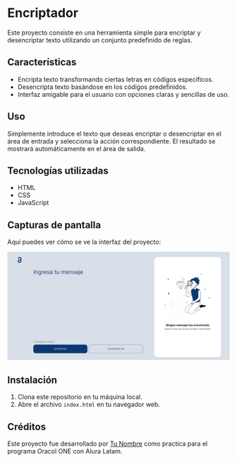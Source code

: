 # Encriptador

Este proyecto consiste en una herramienta simple para encriptar y desencriptar texto utilizando un conjunto predefinido de reglas.

## Características

- Encripta texto transformando ciertas letras en códigos específicos.
- Desencripta texto basándose en los códigos predefinidos.
- Interfaz amigable para el usuario con opciones claras y sencillas de uso.

## Uso

Simplemente introduce el texto que deseas encriptar o desencriptar en el área de entrada y selecciona la acción correspondiente. El resultado se mostrará automáticamente en el área de salida.

## Tecnologías utilizadas

- HTML
- CSS
- JavaScript

## Capturas de pantalla

Aquí puedes ver cómo se ve la interfaz del proyecto:

![Interfaz de usuario](IMG/interfas.png)

## Instalación

1. Clona este repositorio en tu máquina local.
2. Abre el archivo `index.html` en tu navegador web.

## Créditos

Este proyecto fue desarrollado por [Tu Nombre](https://github.com/Brynt-PN) como practica para el programa Oracol ONE con Alura Latam.


